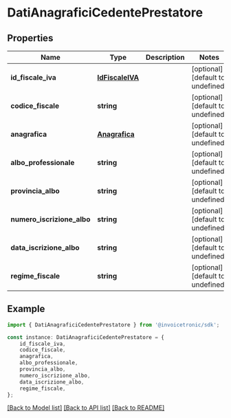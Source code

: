 # DatiAnagraficiCedentePrestatore


## Properties

Name | Type | Description | Notes
------------ | ------------- | ------------- | -------------
**id_fiscale_iva** | [**IdFiscaleIVA**](IdFiscaleIVA.md) |  | [optional] [default to undefined]
**codice_fiscale** | **string** |  | [optional] [default to undefined]
**anagrafica** | [**Anagrafica**](Anagrafica.md) |  | [optional] [default to undefined]
**albo_professionale** | **string** |  | [optional] [default to undefined]
**provincia_albo** | **string** |  | [optional] [default to undefined]
**numero_iscrizione_albo** | **string** |  | [optional] [default to undefined]
**data_iscrizione_albo** | **string** |  | [optional] [default to undefined]
**regime_fiscale** | **string** |  | [optional] [default to undefined]

## Example

```typescript
import { DatiAnagraficiCedentePrestatore } from '@invoicetronic/sdk';

const instance: DatiAnagraficiCedentePrestatore = {
    id_fiscale_iva,
    codice_fiscale,
    anagrafica,
    albo_professionale,
    provincia_albo,
    numero_iscrizione_albo,
    data_iscrizione_albo,
    regime_fiscale,
};
```

[[Back to Model list]](../README.md#documentation-for-models) [[Back to API list]](../README.md#documentation-for-api-endpoints) [[Back to README]](../README.md)
